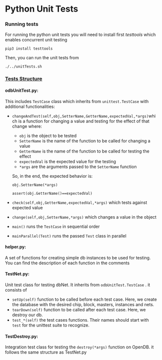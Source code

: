 # Python Unit Tests

### Running tests

For running the python unit tests you will need to install first *testtools* which enables concurrent unit testing

`pip3 install testtools`

Then, you can run the unit tests from

`./../unitTests.sh`

### <u>Tests Structure</u>

#### odbUnitTest.py:

This includes `TestCase` class which inherits from `unittest.TestCase` with additional functionalities:

* `changeAndTest(self,obj,SetterName,GetterName,expectedVal,*args)`which is a function for changing a value and testing for the effect of that change where:

  * `obj` is the object to be tested
  * `SetterName` is the name of the function to be called for changing a value
  * `GetterName` is the name of the function to be called for testing the effect
  * `expectedVal` is the expected value for the testing
  * `*args` are the arguments passed to the `SetterName` function

  So, in the end, the expected behavior is:

  `obj.SetterName(*args)`

  `assert(obj.GetterName()==expectedVal)`

* `check(self,obj,GetterName,expectedVal,*args)` which tests against expected value
* `change(self,obj,SetterName,*args)` which changes a value in the object
* `main()` runs the `TestCase` in sequential order
* `mainParallel(Test)` runs the passed `Test` class in parallel

#### helper.py:

A set of functions for creating simple db instances to be used for testing.  You can find the description of each function in the comments

#### TestNet.py:

Unit test class for testing dbNet. It inherits from `odbUnitTest.TestCase` . it consists of

* `setUp(self)` function to be called before each test case. Here, we create the database with the desired chip, block, masters, instances and nets.
* `tearDown(self)` function to be called after each test case. Here, we destroy our db.
* `test_*(self)` the test cases functions. Their names should start with `test` for the unittest suite to recognize. 

#### TestDestroy.py:

Integration test class for testing the `destroy(*args)` function on OpenDB. it follows the same structure as TestNet.py

